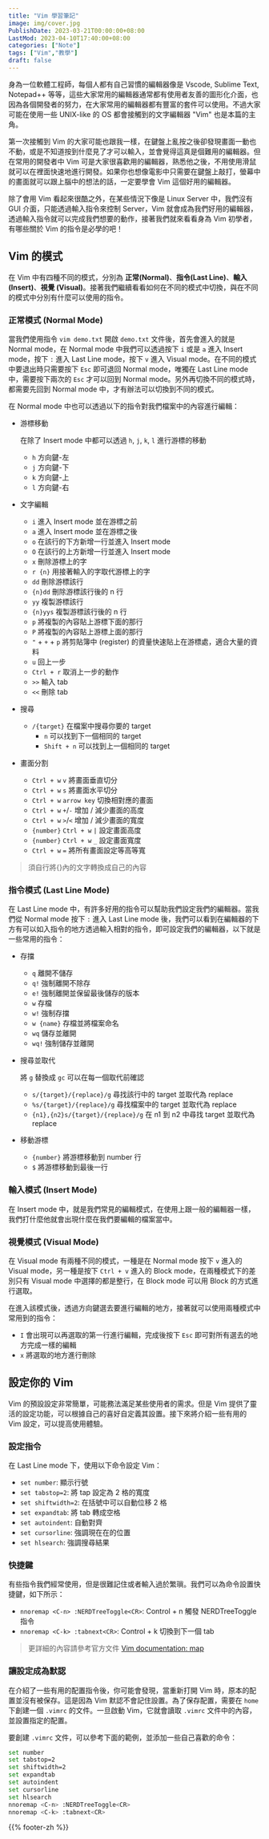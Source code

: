 ```yaml
---
title: "Vim 學習筆記"
image: img/cover.jpg
PublishDate: 2023-03-21T00:00:00+08:00
LastMod: 2023-04-10T17:40:00+08:00
categories: ["Note"]
tags: ["Vim","教學"]
draft: false
---
```


身為一位軟體工程師，每個人都有自己習慣的編輯器像是 Vscode, Sublime Text, Notepad++ 等等，這些大家常用的編輯器通常都有使用者友善的圖形化介面，也因為各個開發者的努力，在大家常用的編輯器都有豐富的套件可以使用。不過大家可能在使用一些 UNIX-like 的 OS 都會接觸到的文字編輯器 "Vim" 也是本篇的主角。

第一次接觸到 Vim 的大家可能也跟我一樣，在鍵盤上亂按之後卻發現畫面一動也不動，或是不知道按到什麼見了才可以輸入，並會覺得這真是個難用的編輯器。但在常用的開發者中 Vim 可是大家很喜歡用的編輯器，熟悉他之後，不用使用滑鼠就可以在裡面快速地進行開發。如果你也想像電影中只需要在鍵盤上敲打，螢幕中的畫面就可以跟上腦中的想法的話，一定要學會 Vim 這個好用的編輯器。

除了會用 Vim 看起來很酷之外，在某些情況下像是 Linux Server 中，我們沒有 GUI 介面，只能透過輸入指令來控制 Server，Vim 就會成為我們好用的編輯器，透過輸入指令就可以完成我們想要的動作，接著我們就來看看身為 Vim 初學者，有哪些關於 Vim 的指令是必學的吧！

## Vim 的模式

在 Vim 中有四種不同的模式，分別為 **正常(Normal)**、**指令(Last Line)**、**輸入(Insert)**、**視覺 (Visual)**。接著我們繼續看看如何在不同的模式中切換，與在不同的模式中分別有什麼可以使用的指令。

### 正常模式 (Normal Mode)

當我們使用指令 `vim demo.txt` 開啟 `demo.txt` 文件後，首先會進入的就是 Normal mode，在 Normal mode 中我們可以透過按下 `i` 或是 `a` 進入 Insert mode，按下 `:` 進入 Last Line mode，按下 `v` 進入 Visual mode。在不同的模式中要退出時只需要按下 `Esc` 即可退回 Normal mode，唯獨在 Last Line mode 中，需要按下兩次的 `Esc` 才可以回到 Normal mode。另外再切換不同的模式時，都需要先回到 Normal mode 中，才有辦法可以切換到不同的模式。

在 Normal mode 中也可以透過以下的指令對我們檔案中的內容進行編輯：

- 游標移動

    在除了 Insert mode 中都可以透過 `h`, `j`, `k`, `l` 進行游標的移動
  - `h` 方向鍵-左
  - `j` 方向鍵-下
  - `k` 方向鍵-上
  - `l` 方向鍵-右

- 文字編輯
  - `i` 進入 Insert mode 並在游標之前
  - `a` 進入 Insert mode 並在游標之後
  - `o` 在該行的下方新增一行並進入 Insert mode
  - `O` 在該行的上方新增一行並進入 Insert mode
  - `x` 刪除游標上的字
  - `r {n}` 用接著輸入的字取代游標上的字
  - `dd` 刪除游標該行
  - `{n}dd` 刪除游標該行後的 n 行
  - `yy` 複製游標該行
  - `{n}yys` 複製游標該行後的 n 行
  - `p` 將複製的內容貼上游標下面的那行
  - `P` 將複製的內容貼上游標上面的那行
  - `"` + `+` + `p` 將剪貼簿中 (register) 的資量快速貼上在游標處，適合大量的資料
  - `u` 回上一步
  - `Ctrl + r` 取消上一步的動作
  - `>>` 輸入 tab
  - `<<` 刪除 tab

- 搜尋
  - `/{target}` 在檔案中搜尋你要的 target
    - `n` 可以找到下一個相同的 target
    - `Shift + n` 可以找到上一個相同的 target

- 畫面分割
  - `Ctrl + w` `v` 將畫面垂直切分
  - `Ctrl + w` `s` 將畫面水平切分
  - `Ctrl + w`  `arrow key` 切換相對應的畫面
  - `Ctrl + w`  `+`/`-` 增加 / 減少畫面的高度
  - `Ctrl + w`  `>`/`<` 增加 / 減少畫面的寬度
  - `{number}` `Ctrl + w`  `|` 設定畫面高度
  - `{number}` `Ctrl + w`  `_` 設定畫面寬度
  - `Ctrl + w`  `=` 將所有畫面設定等高等寬

> 須自行將{}內的文字轉換成自己的內容

### 指令模式 (Last Line Mode)

在 Last Line mode 中，有許多好用的指令可以幫助我們設定我們的編輯器。當我們從 Normal mode 按下 `:` 進入 Last Line mode 後，我們可以看到在編輯器的下方有可以如入指令的地方透過輸入相對的指令，即可設定我們的編輯器，以下就是一些常用的指令：

- 存擋
  - `q` 離開不儲存
  - `q!` 強制離開不除存
  - `e!` 強制離開並保留最後儲存的版本
  - `w` 存檔
  - `w!` 強制存擋
  - `w {name}` 存檔並將檔案命名
  - `wq` 儲存並離開
  - `wq!` 強制儲存並離開

- 搜尋並取代

    將 `g` 替換成 `gc` 可以在每一個取代前確認
  - `s/{target}/{replace}/g` 尋找該行中的 target 並取代為 replace
  - `%s/{target}/{replace}/g` 尋找檔案中的 target 並取代為 replace
  - `{n1},{n2}s/{target}/{replace}/g` 在 n1 到 n2 中尋找 target 並取代為 replace

- 移動游標
  - `{number}` 將游標移動到 number 行
  - `$` 將游標移動到最後一行

### 輸入模式 (Insert Mode)

在 Insert mode 中，就是我們常見的編輯模式，在使用上跟一般的編輯器一樣，我們打什麼他就會出現什麼在我們要編輯的檔案當中。

### 視覺模式 (Visual Mode)

在 Visual mode 有兩種不同的模式，一種是在 Normal mode 按下 `v` 進入的 Visual mode，另一種是按下 `Ctrl + v` 進入的 Block mode，在兩種模式下的差別只有 Visual mode 中選擇的都是整行，在 Block mode 可以用 Block 的方式進行選取。

在進入該模式後，透過方向鍵選去要進行編輯的地方，接著就可以使用兩種模式中常用到的指令：

- `I` 會出現可以再選取的第一行進行編輯，完成後按下 `Esc` 即可對所有選去的地方完成一樣的編輯
- `x` 將選取的地方進行刪除

## 設定你的 Vim

Vim 的預設設定非常簡單，可能務法滿足某些使用者的需求。但是 Vim 提供了靈活的設定功能，可以根據自己的喜好自定義其設置。接下來將介紹一些有用的 Vim 設定，可以提高使用體驗。

### 設定指令

在 Last Line mode 下，使用以下命令設定 Vim：

- `set number`: 顯示行號
- `set tabstop=2`: 將 tap 設定為 2 格的寬度
- `set shiftwidth=2`: 在括號中可以自動位移 2 格
- `set expandtab`: 將 tab 轉成空格
- `set autoindent`: 自動對齊
- `set cursorline`: 強調現在在的位置
- `set hlsearch`: 強調搜尋結果

### 快捷鍵

有些指令我們經常使用，但是很難記住或者輸入過於繁瑣。我們可以為命令設置快捷鍵，如下所示：

- `nnoremap <C-n> :NERDTreeToggle<CR>`: Control + n 觸發 NERDTreeToggle 指令
- `nnoremap <C-k> :tabnext<CR>`: Control + k 切換到下一個 tab

> 更詳細的內容請參考官方文件 [Vim documentation: map](https://vimdoc.sourceforge.net/htmldoc/map.html)

### 讓設定成為默認

在介紹了一些有用的配置指令後，你可能會發現，當重新打開 Vim 時，原本的配置並沒有被保存。這是因為 Vim 默認不會記住設置。為了保存配置，需要在 `home` 下創建一個 `.vimrc` 的文件。一旦啟動 Vim，它就會讀取 `.vimrc` 文件中的內容，並設置指定的配置。

要創建 `.vimrc` 文件，可以參考下面的範例，並添加一些自己喜歡的命令：

```bash
set number
set tabstop=2
set shiftwidth=2
set expandtab
set autoindent
set cursorline
set hlsearch
nnoremap <C-n> :NERDTreeToggle<CR>
nnoremap <C-k> :tabnext<CR>
```

{{% footer-zh %}}
